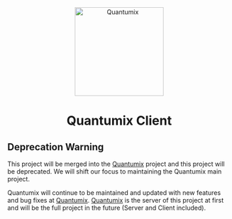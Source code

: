 <div align="center">
    <img src="./static/Quantumix.png" alt="Quantumix" width="200" height="200"></img>
</div>
<div align="center">

# Quantumix Client

</div>

## Deprecation Warning

This project will be merged into the [Quantumix](https://github.com/noctisynth/Quantumix) project and this project will be deprecated. We will shift our focus to maintaining the Quantumix main project.

Quantumix will continue to be maintained and updated with new features and bug fixes at [Quantumix](https://github.com/noctisynth/Quantumix). [Quantumix](https://github.com/noctisynth/Quantumix) is the server of this project at first and will be the full project in the future (Server and Client included).
